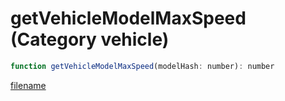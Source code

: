 # getVehicleModelMaxSpeed (Category vehicle)

```js
function getVehicleModelMaxSpeed(modelHash: number): number
```

[filename](getVehicleModelMaxSpeed_m.md ':include')